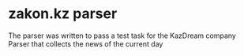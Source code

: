 # zakon.kz parser
The parser was written to pass a test task for the KazDream company
Parser that collects the news of the current day
